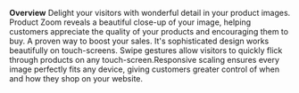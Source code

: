 <b>Overview</b>
Delight your visitors with wonderful detail in your product images. Product Zoom reveals a beautiful close-up of your image, helping customers appreciate the quality of your products and encouraging them to buy. A proven way to boost your sales.
It's sophisticated design works beautifully on touch-screens. Swipe gestures allow visitors to quickly flick through products on any touch-screen.Responsive scaling ensures every image perfectly fits any device, giving customers greater control of when and how they shop on your website.
